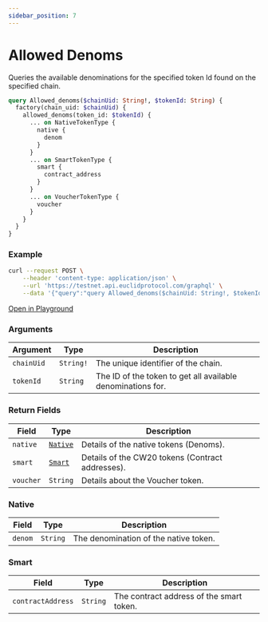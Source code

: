 ```yaml
---
sidebar_position: 7
---
```


# Allowed Denoms

Queries the available denominations for the specified token Id found on the specified chain.

```graphql
query Allowed_denoms($chainUid: String!, $tokenId: String) {
  factory(chain_uid: $chainUid) {
    allowed_denoms(token_id: $tokenId) {
      ... on NativeTokenType {
        native {
          denom
        }
      }
      ... on SmartTokenType {
        smart {
          contract_address
        }
      }
      ... on VoucherTokenType {
        voucher
      }
    }
  }
}
```
### Example

```bash
curl --request POST \
    --header 'content-type: application/json' \
    --url 'https://testnet.api.euclidprotocol.com/graphql' \
    --data '{"query":"query Allowed_denoms($chainUid: String!, $tokenId: String) {\n  factory(chain_uid: $chainUid) {\n    allowed_denoms(token_id: $tokenId) {\n      ... on NativeTokenType {\n        native {\n          denom\n        }\n      }\n      ... on SmartTokenType {\n        smart {\n          contract_address\n        }\n      }\n      ... on VoucherTokenType {\n        voucher\n      }\n    }\n  }\n}","variables":{"chainUid":"injective","tokenId":"usdt"}}'
```

[Open in Playground](https://testnet.api.euclidprotocol.com/?explorerURLState=N4IgJg9gxgrgtgUwHYBcQC4QEcYIE4CeABAIIA2ZEA7gmAPpjIRwDOAFACRQAWAhgJZIAqvzDoiAZRR5BAcwCEAGiIcUEANbIAkmMnS5ASiLAAOkiJEAZryhrCbHgKR0Yo8Vz6CRYI6fMWiXgpqWgYmVjY1TWc3FSjtH2MzAICAOnSiCHMAOV4UfgA3BAAVDWRiggAHBCT-FIskPMKav3r6xiRmZLaiAF9ulP66tIysyThePBRS6Irq2p6iFgmphcWiKCzpGxQ6XjAwPAQWFgH6obaL%2BvTUzPMANQgYHnwZ8qqWs5SCp5e8L76ZyuQ16IEUIAKk34vAARmRjhgQK0iCYQI4vKJUeJUYIAFYIWzNVGKbqo%2BJIHRYlEgGAsMAoVFmUG9IA)


### Arguments

| **Argument** | **Type**   | **Description**                                                       |
|--------------|------------|-----------------------------------------------------------------------|
| `chainUid`   | `String!`  | The unique identifier of the chain.                                  |
| `tokenId`    | `String`   | The ID of the token to get all available denominations for.          |

### Return Fields

| **Field**            | **Type**   | **Description**                               |
|------------------|--------|-------------------------------------------|
| `native`           | [`Native`](#native) | Details of the native tokens (Denoms).                   |
| `smart`            | [`Smart`](#smart) | Details of the CW20 tokens (Contract addresses).            |
| `voucher`           | `String`        | Details about the Voucher token. |

### Native

| **Field**            | **Type**   | **Description**                               |
|------------------|--------|-------------------------------------------|
| `denom`            | `String` | The denomination of the native token.     |

### Smart

| **Field**            | **Type**   | **Description**                               |
|------------------|--------|-------------------------------------------|
| `contractAddress`  | `String` | The contract address of the smart token.  |